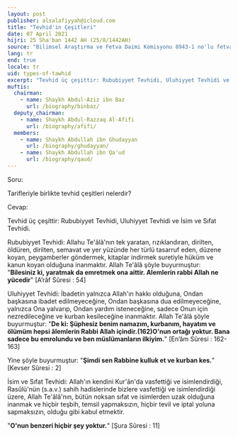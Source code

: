 ```yaml
---
layout: post
publisher: alsalafiyyah@icloud.com
title: "Tevhid'in Çeşitleri"
date: 07 April 2021
hijri: 25 Sha'ban 1442 AH (25/8/1442AH)
source: "Bilimsel Araştırma ve Fetva Daimi Komisyonu 8943-1 no'lu fetvadan"
lang: tr
end: true
locale: tr
uid: types-of-tawhid
excerpt: "Tevhid üç çeşittir: Rububiyyet Tevhidi, Uluhiyyet Tevhidi ve İsim ve Sıfat Tevhidi."
muftis:
  chairman: 
    - name: Shaykh Abdul-Aziz ibn Baz
      url: /biography/binbaz/
  deputy_chairman:
    - name: Shaykh Abdul-Razzaq Al-Afifi
      url: /biography/afifi/
  members: 
    - name: Shaykh Abdullah ibn Ghudayyan
      url: /biography/ghudayyan/
    - name: Shaykh Abdullah ibn Qa'ud
      url: /biography/qaud/
---
```


Soru:

Tarifleriyle birlikte tevhid çeşitleri nelerdir?

Cevap:

Tevhid üç çeşittir: Rububiyyet Tevhidi, Uluhiyyet Tevhidi ve İsim ve Sıfat Tevhidi. 

Rububiyyet Tevhidi: Allahu Te'âlâ'nın tek yaratan, rızıklandıran, dirilten, öldüren, dirilten, semavat ve yer yüzünde her türlü tasarruf eden, düzene koyan, peygamberler göndermek, kitaplar indirmek suretiyle hüküm ve kanun koyan olduğuna inanmaktır. Allah Te'âlâ şöyle buyurmuştur: "**Bilesiniz ki, yaratmak da emretmek ona aittir. Alemlerin rabbi Allah ne yücedir**" [A’râf Sûresi : 54]

Uluhiyyet Tevhidi: İbadetin yalnızca Allah'ın hakkı olduğuna, Ondan başkasına ibadet edilmeyeceğine, Ondan başkasına dua edilmeyeceğine, yalnızca Ona yalvarıp, Ondan yardım isteneceğine, sadece Onun için nezredileceğine ve kurban kesileceğine inanmaktır. Allah Te'âlâ şöyle buyurmuştur: "**De ki: Şüphesiz benim namazım, kurbanım, hayatım ve ölümüm hepsi âlemlerin Rabbi Allah içindir.(162)O'nun ortağı yoktur. Bana sadece bu emrolundu ve ben müslümanların ilkiyim.**" [En’âm Sûresi : 162-163]

Yine şöyle buyurmuştur: "**Şimdi sen Rabbine kulluk et ve kurban kes.**" [Kevser Sûresi : 2]

İsim ve Sıfat Tevhidi: Allah'ın kendini Kur'ân'da vasfettiği ve isimlendirdiği, Rasûlü'nün (s.a.v.) sahih hadislerinde bizlere vasfettiği ve isimlendirdiği üzere, Allah Te'âlâ'nın, bütün noksan sıfat ve isimlerden uzak olduğuna inanmak ve hiçbir teşbih, temsil yapmaksızın, hiçbir tevil ve iptal yoluna sapmaksızın, olduğu gibi kabul etmektir. 

"**O'nun benzeri hiçbir şey yoktur.**" [Şura Sûresi : 11]

